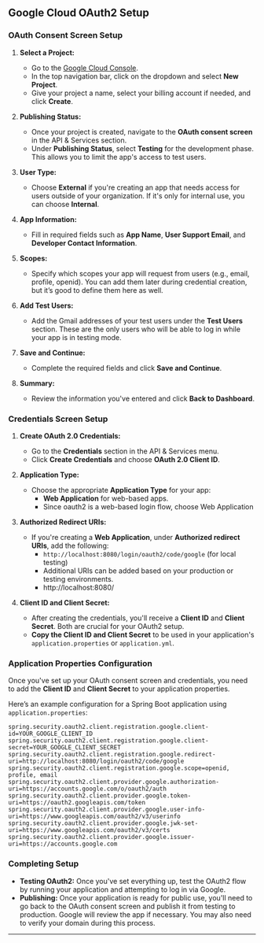 ## Google Cloud OAuth2 Setup

### OAuth Consent Screen Setup

1. **Select a Project:**
    - Go to the [Google Cloud Console](https://console.cloud.google.com/).
    - In the top navigation bar, click on the dropdown and select **New Project**.
    - Give your project a name, select your billing account if needed, and click **Create**.

2. **Publishing Status:**
    - Once your project is created, navigate to the **OAuth consent screen** in the API & Services section.
    - Under **Publishing Status**, select **Testing** for the development phase. This allows you to limit the app's access to test users.

3. **User Type:**
    - Choose **External** if you're creating an app that needs access for users outside of your organization. If it's only for internal use, you can choose **Internal**.

4. **App Information:**
    - Fill in required fields such as **App Name**, **User Support Email**, and **Developer Contact Information**.

5. **Scopes:**
    - Specify which scopes your app will request from users (e.g., email, profile, openid). You can add them later during credential creation, but it’s good to define them here as well.

6. **Add Test Users:**
    - Add the Gmail addresses of your test users under the **Test Users** section. These are the only users who will be able to log in while your app is in testing mode.

7. **Save and Continue:**
    - Complete the required fields and click **Save and Continue**.

8. **Summary:**
    - Review the information you've entered and click **Back to Dashboard**.

### Credentials Screen Setup

1. **Create OAuth 2.0 Credentials:**
    - Go to the **Credentials** section in the API & Services menu.
    - Click **Create Credentials** and choose **OAuth 2.0 Client ID**.

2. **Application Type:**
    - Choose the appropriate **Application Type** for your app:
        - **Web Application** for web-based apps.
      - Since oauth2 is a web-based login flow, choose Web Application

3. **Authorized Redirect URIs:**
    - If you're creating a **Web Application**, under **Authorized redirect URIs**, add the following:
        - `http://localhost:8080/login/oauth2/code/google` (for local testing)
        - Additional URIs can be added based on your production or testing environments.
        - http://localhost:8080/

4. **Client ID and Client Secret:**
    - After creating the credentials, you'll receive a **Client ID** and **Client Secret**. Both are crucial for your OAuth2 setup.
    - **Copy the Client ID and Client Secret** to be used in your application's `application.properties` or `application.yml`.

### Application Properties Configuration

Once you've set up your OAuth consent screen and credentials, you need to add the **Client ID** and **Client Secret** to your application properties.

Here’s an example configuration for a Spring Boot application using `application.properties`:

```properties
spring.security.oauth2.client.registration.google.client-id=YOUR_GOOGLE_CLIENT_ID
spring.security.oauth2.client.registration.google.client-secret=YOUR_GOOGLE_CLIENT_SECRET
spring.security.oauth2.client.registration.google.redirect-uri=http://localhost:8080/login/oauth2/code/google
spring.security.oauth2.client.registration.google.scope=openid, profile, email
spring.security.oauth2.client.provider.google.authorization-uri=https://accounts.google.com/o/oauth2/auth
spring.security.oauth2.client.provider.google.token-uri=https://oauth2.googleapis.com/token
spring.security.oauth2.client.provider.google.user-info-uri=https://www.googleapis.com/oauth2/v3/userinfo
spring.security.oauth2.client.provider.google.jwk-set-uri=https://www.googleapis.com/oauth2/v3/certs
spring.security.oauth2.client.provider.google.issuer-uri=https://accounts.google.com
```

### Completing Setup

- **Testing OAuth2:** Once you've set everything up, test the OAuth2 flow by running your application and attempting to log in via Google.
- **Publishing:** Once your application is ready for public use, you'll need to go back to the OAuth consent screen and publish it from testing to production. Google will review the app if necessary. You may also need to verify your domain during this process.

---

